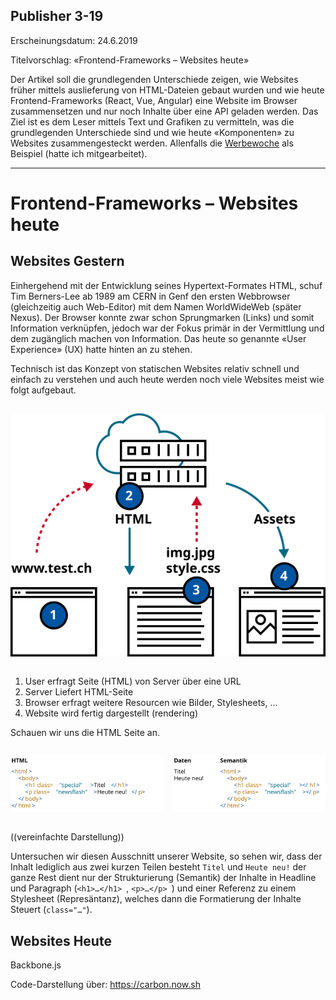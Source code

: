 ## Publisher 3-19
Erscheinungsdatum: 24.6.2019

Titelvorschlag: «Frontend-Frameworks – Websites heute»

Der Artikel soll die grundlegenden Unterschiede zeigen, wie Websites früher mittels auslieferung von HTML-Dateien gebaut wurden und wie heute Frontend-Frameworks (React, Vue, Angular) eine Website im Browser zusammensetzen und nur noch Inhalte über eine API geladen werden. Das Ziel ist es dem Leser mittels Text und Grafiken zu vermitteln, was die grundlegenden Unterschiede sind und wie heute «Komponenten» zu Websites zusammengesteckt werden. Allenfalls die [Werbewoche](https://www.werbewoche.ch/) als Beispiel (hatte ich mitgearbeitet).

<style>
.twoCol {
  justify-content: space-between;
  flex-wrap: wrap;
  display: flex;
}

.col-1, .col-2 {
  max-width: 48.5%;
  flex-basis: 48.5%;
  flex-shrink: 1;
  flex-grow: 1;
}

.col-all {
  max-width: 100%;
  flex-basis: 100%;
  flex-shrink: 1;
  flex-grow: 1;
}
</style>

---

# Frontend-Frameworks – Websites heute

## Websites Gestern
Einhergehend mit der Entwicklung seines Hypertext-Formates HTML, schuf Tim Berners-Lee ab 1989 am CERN in Genf den ersten Webbrowser (gleichzeitig auch Web-Editor) mit dem Namen WorldWideWeb (später Nexus). Der Browser konnte zwar schon Sprungmarken (Links) und somit Information verknüpfen, jedoch war der Fokus primär in der Vermittlung und dem zugänglich machen von Information. Das heute so genannte «User Experience» (UX) hatte hinten an zu stehen.



Technisch ist das Konzept von statischen Websites relativ schnell und einfach zu verstehen und auch heute werden noch viele Websites meist wie folgt aufgebaut.


<div class="twoCol">

<div class="col-all">

![Traditioneller HTML-Abruf](./img/html-traditional.svg)

</div>

</div>

1. User erfragt Seite (HTML) von Server über eine URL
2. Server Liefert HTML-Seite
3. Browser erfragt weitere Resourcen wie Bilder, Stylesheets, ...
4. Website wird fertig dargestellt (rendering)


Schauen wir uns die HTML Seite an.


<div class="twoCol">

<div class="col-1">

![Ganze HTML Seite](./img/html-all.svg)

</div>

<div class="col-2">

![HTML Seite Inhalt und Semantik](./img/html-types.svg)

</div>

</div>






<!--
```html
<html>
  <body>
    <h1 class="special">Titel</h1>
    <p class="newsflash">Heute neu!</p>
  </body>
</html>

```
-->


((vereinfachte Darstellung))

Untersuchen wir diesen Ausschnitt unserer Website, so sehen wir, dass der Inhalt lediglich aus zwei kurzen Teilen besteht `Titel` und `Heute neu!` der ganze Rest dient nur der Strukturierung (Semantik) der Inhalte in Headline und Paragraph (`<h1>…</h1> `, `<p>…</p> `) und einer Referenz zu einem Stylesheet (Represäntanz), welches dann die Formatierung der Inhalte Steuert (`class="…"`).

## Websites Heute


Backbone.js



Code-Darstellung über: https://carbon.now.sh
